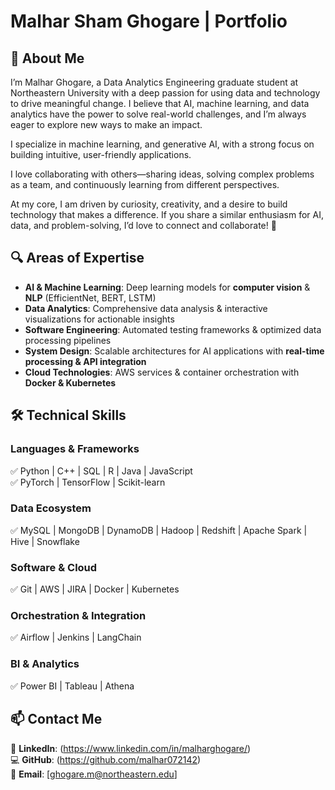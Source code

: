 # Malhar Sham Ghogare | Portfolio

## 🚀 About Me  

I’m Malhar Ghogare, a Data Analytics Engineering graduate student at Northeastern University with a deep passion for using data and technology to drive meaningful change. I believe that AI, machine learning, and data analytics have the power to solve real-world challenges, and I’m always eager to explore new ways to make an impact.

I specialize in machine learning, and generative AI, with a strong focus on building intuitive, user-friendly applications.

I love collaborating with others—sharing ideas, solving complex problems as a team, and continuously learning from different perspectives.

At my core, I am driven by curiosity, creativity, and a desire to build technology that makes a difference. If you share a similar enthusiasm for AI, data, and problem-solving, I’d love to connect and collaborate! 🚀

## 🔍 Areas of Expertise  
- **AI & Machine Learning**: Deep learning models for **computer vision** & **NLP** (EfficientNet, BERT, LSTM)  
- **Data Analytics**: Comprehensive data analysis & interactive visualizations for actionable insights  
- **Software Engineering**: Automated testing frameworks & optimized data processing pipelines  
- **System Design**: Scalable architectures for AI applications with **real-time processing & API integration**  
- **Cloud Technologies**: AWS services & container orchestration with **Docker & Kubernetes**  

## 🛠 Technical Skills  

### **Languages & Frameworks**  
✅ Python | C++ | SQL | R | Java | JavaScript  
✅ PyTorch | TensorFlow | Scikit-learn  

### **Data Ecosystem**  
✅ MySQL | MongoDB | DynamoDB | Hadoop | Redshift | Apache Spark | Hive | Snowflake  

### **Software & Cloud**  
✅ Git | AWS | JIRA | Docker | Kubernetes  

### **Orchestration & Integration**  
✅ Airflow | Jenkins | LangChain  

### **BI & Analytics**  
✅ Power BI | Tableau | Athena  

## 📫 Contact Me  
📍 **LinkedIn**: (https://www.linkedin.com/in/malharghogare/)  
💻 **GitHub**: (https://github.com/malhar072142)  
📧 **Email**: [ghogare.m@northeastern.edu] 

